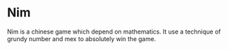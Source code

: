 # Nim
 Nim is a chinese game which depend on mathematics. It use a technique of grundy number and mex to absolutely win the game.
